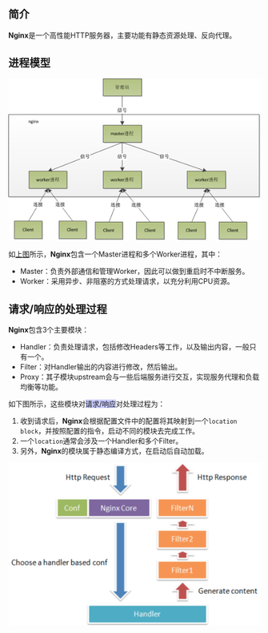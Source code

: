 ## 简介

**Nginx**是一个高性能HTTP服务器，主要功能有静态资源处理、反向代理。



## 进程模型

![](../images/4/nginx-process-model.png)

如[上图](https://www.cnblogs.com/youclk/p/8422378.html)所示，**Nginx**包含一个Master进程和多个Worker进程，其中：

- Master：负责外部通信和管理Worker，因此可以做到重启时不中断服务。
- Worker：采用异步、非阻塞的方式处理请求，以充分利用CPU资源。



## 请求/响应的处理过程

**Nginx**包含3个主要模块：

- Handler：负责处理请求，包括修改Headers等工作，以及输出内容，一般只有一个。
- Filter：对Handler输出的内容进行修改，然后输出。
- Proxy：其子模块upstream会与一些后端服务进行交互，实现服务代理和负载均衡等功能。

如下图所示，这些模块对<span style=background:#c9ccff>请求/响应</span>对处理过程为：

1. 收到请求后，**Nginx**会根据配置文件中的配置将其映射到一个`location block`，并按照配置的指令，启动不同的模块去完成工作。
2. 一个`location`通常会涉及一个Handler和多个Filter。
3. 另外，**Nginx**的模块属于静态编译方式，在启动后自动加载。

![](../images/4/nginx-processing.png)

